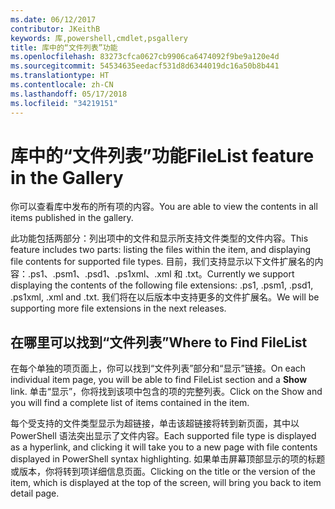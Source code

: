 ```yaml
---
ms.date: 06/12/2017
contributor: JKeithB
keywords: 库,powershell,cmdlet,psgallery
title: 库中的“文件列表”功能
ms.openlocfilehash: 83273cfca0627cb9906ca6474092f9be9a120e4d
ms.sourcegitcommit: 54534635eedacf531d8d6344019dc16a50b8b441
ms.translationtype: HT
ms.contentlocale: zh-CN
ms.lasthandoff: 05/17/2018
ms.locfileid: "34219151"
---
```

# <a name="filelist-feature-in-the-gallery"></a><span data-ttu-id="917fe-103">库中的“文件列表”功能</span><span class="sxs-lookup"><span data-stu-id="917fe-103">FileList feature in the Gallery</span></span>

<span data-ttu-id="917fe-104">你可以查看库中发布的所有项的内容。</span><span class="sxs-lookup"><span data-stu-id="917fe-104">You are able to view the contents in all items published in the gallery.</span></span>

<span data-ttu-id="917fe-105">此功能包括两部分：列出项中的文件和显示所支持文件类型的文件内容。</span><span class="sxs-lookup"><span data-stu-id="917fe-105">This feature includes two parts: listing the files within the item, and displaying file contents for supported file types.</span></span> <span data-ttu-id="917fe-106">目前，我们支持显示以下文件扩展名的内容：.ps1、.psm1、.psd1、.ps1xml、.xml 和 .txt。</span><span class="sxs-lookup"><span data-stu-id="917fe-106">Currently we support displaying the contents of the following file extensions: .ps1, .psm1, .psd1, .ps1xml, .xml and .txt.</span></span> <span data-ttu-id="917fe-107">我们将在以后版本中支持更多的文件扩展名。</span><span class="sxs-lookup"><span data-stu-id="917fe-107">We will be supporting more file extensions in the next releases.</span></span>

## <a name="where-to-find-filelist"></a><span data-ttu-id="917fe-108">在哪里可以找到“文件列表”</span><span class="sxs-lookup"><span data-stu-id="917fe-108">Where to Find FileList</span></span>

<span data-ttu-id="917fe-109">在每个单独的项页面上，你可以找到“文件列表”部分和“显示”链接。</span><span class="sxs-lookup"><span data-stu-id="917fe-109">On each individual item page, you will be able to find FileList section and a **Show** link.</span></span> <span data-ttu-id="917fe-110">单击“显示”，你将找到该项中包含的项的完整列表。</span><span class="sxs-lookup"><span data-stu-id="917fe-110">Click on the Show and you will find a complete list of items contained in the item.</span></span>

<span data-ttu-id="917fe-111">每个受支持的文件类型显示为超链接，单击该超链接将转到新页面，其中以 PowerShell 语法突出显示了文件内容。</span><span class="sxs-lookup"><span data-stu-id="917fe-111">Each supported file type is displayed as a hyperlink, and clicking it will take you to a new page with file contents displayed in PowerShell syntax highlighting.</span></span> <span data-ttu-id="917fe-112">如果单击屏幕顶部显示的项的标题或版本，你将转到项详细信息页面。</span><span class="sxs-lookup"><span data-stu-id="917fe-112">Clicking on the title or the version of the item, which is displayed at the top of the screen, will bring you back to item detail page.</span></span>